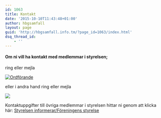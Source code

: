 ```yaml
---
id: 1063
title: Kontakt
date: '2015-10-10T11:43:48+01:00'
author: hbgsamfall
layout: page
guid: 'http://hbgsamfall.info.tm/?page_id=1063/index.html'
dsq_thread_id:
    - ''
---
```


#### Om ni vill ha kontakt med medlemmar i styrelsen;  
ring eller mejla

[![Ordförande](http://www.hbgsamfall.win/wp-content/uploads/2016/12/Ordförande.png)](http://www.hbgsamfall.win/wp-content/uploads/2016/12/Ordförande.png)

eller i andra hand ring eller mejla

[![](http://www.hbgsamfall.win/wp-content/uploads/2020/04/Kassör-2020.png)](http://www.hbgsamfall.win/wp-content/uploads/2020/04/Kassör-2020.png)

Kontaktuppgifter till övriga medlemmar i styrelsen hittar ni genom att klicka här: [Styrelsen informerar/Föreningens styrelse](http://www.hbgsamfall.win/index.php/information-2/styrelsen-informerar/)